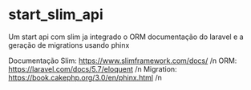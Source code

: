 # start_slim_api

Um start api com slim ja integrado o ORM documentação do laravel e a geração de migrations usando phinx

Documentação
Slim: https://www.slimframework.com/docs/ /n
ORM:  https://laravel.com/docs/5.7/eloquent /n
Migration: https://book.cakephp.org/3.0/en/phinx.html /n
